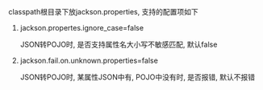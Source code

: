 classpath根目录下放jackson.properties, 支持的配置项如下

1. jackson.propertes.ignore_case=false

   JSON转POJO时, 是否支持属性名大小写不敏感匹配, 默认false

2. jackson.fail.on.unknown.properties=false

   JSON转POJO时, 某属性JSON中有, POJO中没有时, 是否报错, 默认不报错